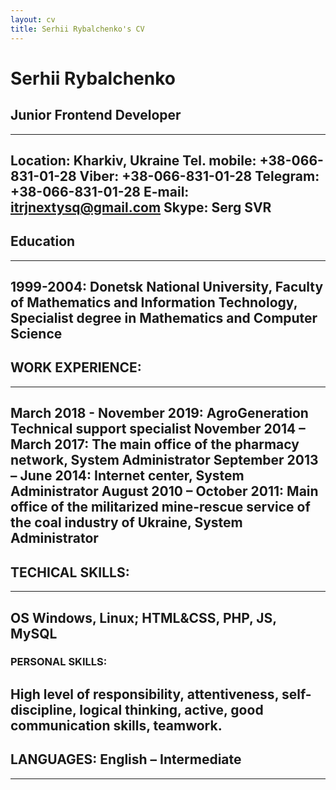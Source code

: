 ```yaml
---
layout: cv
title: Serhii Rybalchenko's CV
---
```


# Serhii Rybalchenko
## Junior Frontend Developer  

----------------------------


Location:	Kharkiv, Ukraine
Tel. mobile:	+38-066-831-01-28
Viber:	 +38-066-831-01-28
Telegram:  +38-066-831-01-28
E-mail:	itrjnextysq@gmail.com
Skype:	Serg SVR 
----------------------------

## Education
---------
1999-2004: Donetsk National University,  Faculty of  Mathematics and Information Technology, Specialist degree in Mathematics and Computer Science
---------

## WORK EXPERIENCE:
---------
March 2018 - November 2019:	AgroGeneration  
Technical support specialist
November 2014 – March 2017:	
The main office of the pharmacy network, System Administrator
September 2013 – June 2014:	Internet center, System Administrator
August 2010 – October 2011:	Main office of the militarized mine-rescue service of the coal industry of Ukraine, System Administrator
---------

## TECHICAL SKILLS:
---------
OS Windows, Linux; HTML&CSS, PHP, JS, MySQL
---------

### PERSONAL SKILLS:
High level of responsibility, attentiveness, self-discipline, logical thinking, active, good communication skills, teamwork.
---------

## LANGUAGES: English – Intermediate 
---------


